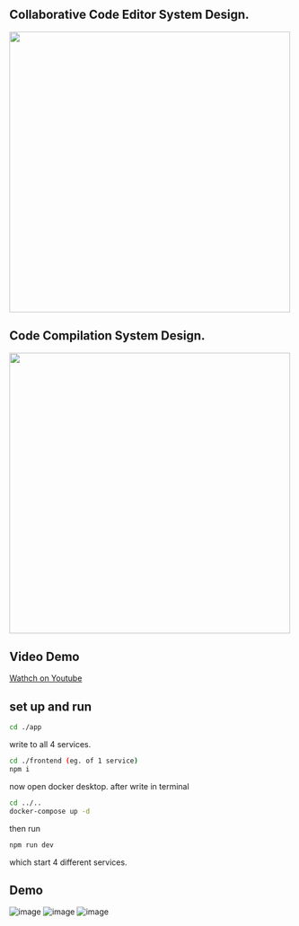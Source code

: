 ## Collaborative Code Editor System Design.
<img src="https://github-production-user-asset-6210df.s3.amazonaws.com/114094586/381923509-5d086fe1-b026-4bc7-bb62-a962f1c55dd8.png?X-Amz-Algorithm=AWS4-HMAC-SHA256&X-Amz-Credential=AKIAVCODYLSA53PQK4ZA%2F20241031%2Fus-east-1%2Fs3%2Faws4_request&X-Amz-Date=20241031T110213Z&X-Amz-Expires=300&X-Amz-Signature=f73fccd377be1f68e9c0db248ed44bb46cbb7d7d0de67997e37c9cb70db8428b&X-Amz-SignedHeaders=host" width="500">

## Code Compilation System Design.
<img src="https://github-production-user-asset-6210df.s3.amazonaws.com/114094586/381923136-c8283795-c7ed-4704-aa49-1e75c678ee62.png?X-Amz-Algorithm=AWS4-HMAC-SHA256&X-Amz-Credential=AKIAVCODYLSA53PQK4ZA%2F20241031%2Fus-east-1%2Fs3%2Faws4_request&X-Amz-Date=20241031T110056Z&X-Amz-Expires=300&X-Amz-Signature=1ac67ad7afef93faddc26def785aac9ff2ed895512f8f88c0cbc99eb4ed5f474&X-Amz-SignedHeaders=host" width="500">

## Video Demo 
[Wathch on Youtube](https://youtu.be/afwZ4l_ZRMQ?si=WwQgzC0g1YT7C6Xk) 

## set up and run
```bash
cd ./app
```
write to all 4 services. 
```bash
cd ./frontend (eg. of 1 service)
npm i 
```
now open docker desktop.
after write in terminal

```bash
cd ../..
docker-compose up -d
```

then run 
```bash 
npm run dev
```

which start 4 different services.

## Demo 
![image](https://github.com/user-attachments/assets/30966c66-9984-4721-98cd-0b45709a1481)
![image](https://github.com/user-attachments/assets/78a842e2-0c12-4423-bbf9-fbacb41997fd)
![image](https://github.com/user-attachments/assets/ae41bc9f-fb0b-4044-9ea2-c809df57987b)




